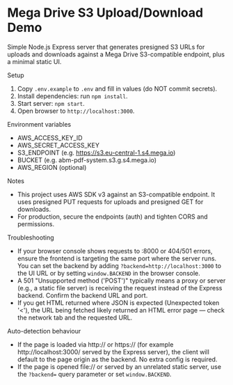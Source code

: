 # Mega Drive S3 Upload/Download Demo

Simple Node.js Express server that generates presigned S3 URLs for uploads and downloads against a Mega Drive S3-compatible endpoint, plus a minimal static UI.

Setup

1. Copy `.env.example` to `.env` and fill in values (do NOT commit secrets).
2. Install dependencies: run `npm install`.
3. Start server: `npm start`.
4. Open browser to `http://localhost:3000`.

Environment variables

- AWS_ACCESS_KEY_ID
- AWS_SECRET_ACCESS_KEY
- S3_ENDPOINT (e.g. https://s3.eu-central-1.s4.mega.io)
- BUCKET (e.g. abm-pdf-system.s3.g.s4.mega.io)
- AWS_REGION (optional)

Notes

- This project uses AWS SDK v3 against an S3-compatible endpoint. It uses presigned PUT requests for uploads and presigned GET for downloads.
- For production, secure the endpoints (auth) and tighten CORS and permissions.

Troubleshooting

- If your browser console shows requests to :8000 or 404/501 errors, ensure the frontend is targeting the same port where the server runs. You can set the backend by adding `?backend=http://localhost:3000` to the UI URL or by setting `window.BACKEND` in the browser console.
- A 501 "Unsupported method ('POST')" typically means a proxy or server (e.g., a static file server) is receiving the request instead of the Express backend. Confirm the backend URL and port.
- If you get HTML returned where JSON is expected (Unexpected token '<'), the URL being fetched likely returned an HTML error page — check the network tab and the requested URL.

Auto-detection behaviour

- If the page is loaded via http:// or https:// (for example http://localhost:3000/ served by the Express server), the client will default to the page origin as the backend. No extra config is required.
- If the page is opened file:// or served by an unrelated static server, use the `?backend=` query parameter or set `window.BACKEND`.

